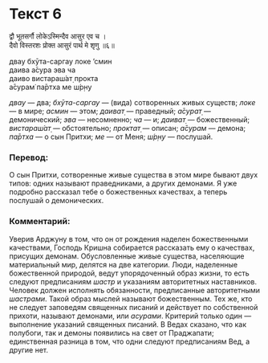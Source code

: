 # Текст 6

द्वौ भूतसर्गौ लोकेऽस्मिन्दैव आसुर एव च ।  
दैवो विस्तरशः प्रोक्त आसुरं पार्थ मे शृणु ॥६॥

двау бхӯта-саргау локе ’смин  
даива а̄сура эва ча  
даиво вистараш́ат̣ прокта  
а̄сурам̇ па̄ртха ме ш́р̣н̣у

_двау_ — два; _бхӯта-саргау_ — (вида) сотворенных живых существ; _локе_ — в мире; _асмин_ — этом; _даиват̣_ — праведный; _а̄сурат̣_ — демонический; _эва_ — несомненно; _ча_ — и; _даиват̣_ — божественный; _вистараш́ат̣_ — обстоятельно; _проктат̣_ — описан; _а̄сурам_ — демона; _па̄ртха_ — о сын Притхи; _ме_ — от Меня; _ш́р̣н̣у_ — послушай.

### Перевод:

О сын Притхи, сотворенные живые существа в этом мире бывают двух типов: одних называют праведниками, а других демонами. Я уже подробно рассказал тебе о божественных качествах, а теперь послушай о демонических.

### Комментарий:

Уверив Арджуну в том, что он от рождения наделен божественными качествами, Господь Кришна собирается рассказать ему о качествах, присущих демонам. Обусловленные живые существа, населяющие материальный мир, делятся на две категории. Люди, наделенные божественной природой, ведут упорядоченный образ жизни, то есть следуют предписаниям _шастр_ и указаниям авторитетных наставников. Человек должен исполнять обязанности, предписанные авторитетными _шастрами_. Такой образ мыслей называют божественным. Тех же, кто не следует заповедям священных писаний и действует по собственной прихоти, называют демонами, или _асурами_. Критерий только один — выполнение указаний священных писаний. В Ведах сказано, что как полубоги, так и демоны появились на свет от Праджапати; единственная разница в том, что одни следуют предписаниям Вед, а другие нет.